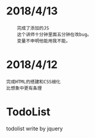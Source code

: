
# 2018/4/13
		完成了添加的JS
		这个讲师十分钟里面五分钟在改bug。
		变量不申明他能用我不能。
		
		
# 2018/4/12
    完成HTML的搭建和CSS细化
    比想象中更有条理

# TodoList
todolist write by jquery
